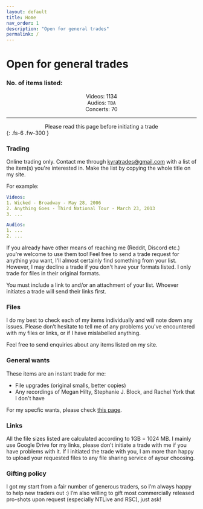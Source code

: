 ```yaml
---
layout: default
title: Home
nav_order: 1
description: "Open for general trades"
permalink: /
---
```


# Open for general trades

### No. of items listed:

<center>Videos: 1134</center>

<center>Audios: <code>TBA</code></center>

<center>Concerts: 70</center>

---

<center>Please read this page before initiating a trade</center>
{: .fs-6 .fw-300 }

### Trading
Online trading only. Contact me through <a href="mailto:kyratrades@gmail.com?subject=Trade%20request">kyratrades@gmail.com</a> with a list of the item(s) you're interested in. Make the list by copying the whole title on my site.

For example:
```yaml
Videos:
1. Wicked - Broadway - May 28, 2006
2. Anything Goes - Third National Tour - March 23, 2013
3. ...

Audios:
1. ...
2. ...
```

If you already have other means of reaching me (Reddit, Discord etc.) you're welcome to use them too! Feel free to send a trade request for anything you want, I'll almost certainly find something from your list. However, I may decline a trade if you don't have your formats listed. I only trade for files in their original formats.

You must include a link to and/or an attachment of your list. Whoever initiates a trade will send their links first.

### Files
I do my best to check each of my items individually and will note down any issues. Please don’t hesitate to tell me of any problems you've encountered with my files or links, or if I have mislabelled anything.

Feel free to send enquiries about any items listed on my site.

### General wants
These items are an instant trade for me:
- File upgrades (original smalls, better copies)
- Any recordings of Megan Hilty, Stephanie J. Block, and Rachel York that I don't have

For my specfic wants, please check <a href="https://kyratrades.github.io/wants">this page</a>.

### Links
All the file sizes listed are calculated according to 1GB = 1024 MB. I mainly use Google Drive for my links, please don’t initiate a trade with me if you have problems with it. If I initiated the trade with you, I am more than happy to upload your requested files to any file sharing service of ayour choosing.
 
### Gifting policy
I got my start from a fair number of generous traders, so I’m always happy to help new traders out :) I’m also willing to gift most commercially released pro-shots upon request (especially NTLive and RSC), just ask!
